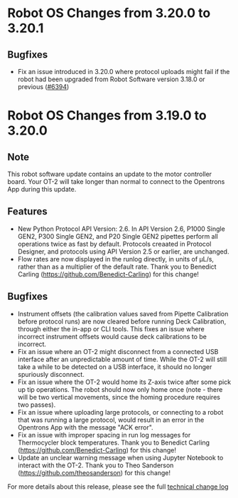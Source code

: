 # Robot OS Changes from 3.20.0 to 3.20.1

## Bugfixes
- Fix an issue introduced in 3.20.0 where protocol uploads might fail if the robot had been upgraded from Robot Software version 3.18.0 or previous ([#6394](https://github.com/Opentrons/opentrons/issues/6394))

# Robot OS Changes from 3.19.0 to 3.20.0

## Note

This robot software update contains an update to the motor controller board. Your OT-2 will take longer than normal to connect to the Opentrons App during this update.

## Features
- New Python Protocol API Version: 2.6. In API Version 2.6, P1000 Single GEN2, P300 Single GEN2, and P20 Single GEN2 pipettes perform all operations twice as fast by default. Protocols creaated in Protocol Designer, and protocols using API Version 2.5 or earlier, are unchanged.
- Flow rates are now displayed in the runlog directly, in units of µL/s, rather than as a multiplier of the default rate. Thank you to Benedict Carling (https://github.com/Benedict-Carling) for this change!
  
  
## Bugfixes
- Instrument offsets (the calibration values saved from Pipette Calibration before protocol runs) are now cleared before running Deck Calibration, through either the in-app or CLI tools. This fixes an issue where incorrect instrument offsets would cause deck calibrations to be incorrect.
- Fix an issue where an OT-2 might disconnect from a connected USB interface after an unpredictable amount of time. While the OT-2 will still take a while to be detected on a USB interface, it should no longer spuriously disconnect.
- Fix an issue where the OT-2 would home its Z-axis twice after some pick up tip operations. The robot should now only home once (note - there will be two vertical movements, since the homing procedure requires two passes).
- Fix an issue where uploading large protocols, or connecting to a robot that was running a large protocol, would result in an error in the Opentrons App with the message "ACK error".
- Fix an issue with improper spacing in run log messages for Thermocycler block temperatures. Thank you to Benedict Carling (https://github.com/Benedict-Carling) for this change!
- Update an unclear warning message when using Jupyter Notebook to interact with the OT-2. Thank you to Theo Sanderson (https://github.com/theosanderson) for this change!



For more details about this release, please see the full [technical change
log][changelog]

[changelog]: https://github.com/Opentrons/opentrons/blob/edge/CHANGELOG.md

